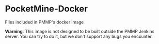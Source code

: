 # PocketMine-Docker
Files included in PMMP's docker image

**Warning**: This image is not designed to be built outside the PMMP Jenkins server. You can try to do it, but we don't support any bugs you encounter.
